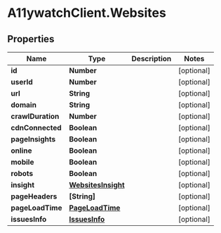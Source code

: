 # A11ywatchClient.Websites

## Properties

Name | Type | Description | Notes
------------ | ------------- | ------------- | -------------
**id** | **Number** |  | [optional] 
**userId** | **Number** |  | [optional] 
**url** | **String** |  | [optional] 
**domain** | **String** |  | [optional] 
**crawlDuration** | **Number** |  | [optional] 
**cdnConnected** | **Boolean** |  | [optional] 
**pageInsights** | **Boolean** |  | [optional] 
**online** | **Boolean** |  | [optional] 
**mobile** | **Boolean** |  | [optional] 
**robots** | **Boolean** |  | [optional] 
**insight** | [**WebsitesInsight**](WebsitesInsight.md) |  | [optional] 
**pageHeaders** | **[String]** |  | [optional] 
**pageLoadTime** | [**PageLoadTime**](PageLoadTime.md) |  | [optional] 
**issuesInfo** | [**IssuesInfo**](IssuesInfo.md) |  | [optional] 


